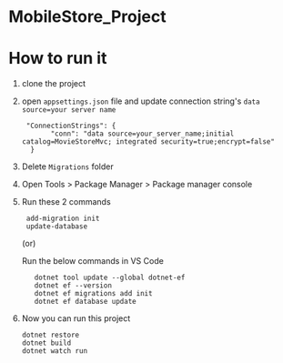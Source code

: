 # MobileStore_Project

# How to run it
1. clone the project
2. open `appsettings.json` file and update connection string's `data source=your server name`
   
   ``` 
    "ConnectionStrings": {
          "conn": "data source=your_server_name;initial catalog=MovieStoreMvc; integrated security=true;encrypt=false"
     }
   ```

3. Delete `Migrations` folder
4. Open Tools > Package Manager > Package manager console
5. Run these 2 commands
    ```
     add-migration init
     update-database
     ````
    (or)
   <p>Run the below commands in VS Code</p>
   
   ```
      dotnet tool update --global dotnet-ef
      dotnet ef --version
      dotnet ef migrations add init
      dotnet ef database update
     ````
7. Now you can run this project 
      ```
      dotnet restore
      dotnet build
      dotnet watch run
     ```
